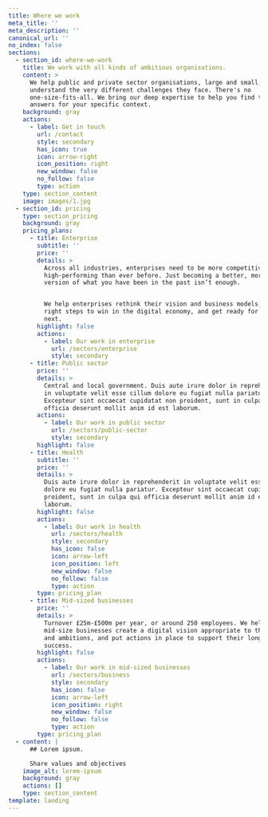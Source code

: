 ```yaml
---
title: Where we work
meta_title: ''
meta_description: ''
canonical_url: ''
no_index: false
sections:
  - section_id: where-we-work
    title: We work with all kinds of ambitious organisations.
    content: >
      We help public and private sector organisations, large and small, and we
      understand the very different challenges they face. There's no
      one-size-fits-all. We bring our deep expertise to help you find the right
      answers for your specific context.
    background: gray
    actions:
      - label: Get in touch
        url: /contact
        style: secondary
        has_icon: true
        icon: arrow-right
        icon_position: right
        new_window: false
        no_follow: false
        type: action
    type: section_content
    image: images/1.jpg
  - section_id: pricing
    type: section_pricing
    background: gray
    pricing_plans:
      - title: Enterprise
        subtitle: ''
        price: ''
        details: >
          Across all industries, enterprises need to be more competitive and
          high-performing than ever before. Just becoming a better, more digital
          version of what you have been in the past isn’t enough.


          We help enterprises rethink their vision and business models, take the
          right steps to win in the digital economy, and get ready for what's
          next.
        highlight: false
        actions:
          - label: Our work in enterprise
            url: /sectors/enterprise
            style: secondary
      - title: Public sector
        price: ''
        details: >
          Central and local government. Duis aute irure dolor in reprehenderit
          in voluptate velit esse cillum dolore eu fugiat nulla pariatur.
          Excepteur sint occaecat cupidatat non proident, sunt in culpa qui
          officia deserunt mollit anim id est laborum.
        actions:
          - label: Our work in public sector
            url: /sectors/public-sector
            style: secondary
        highlight: false
      - title: Health
        subtitle: ''
        price: ''
        details: >
          Duis aute irure dolor in reprehenderit in voluptate velit esse cillum
          dolore eu fugiat nulla pariatur. Excepteur sint occaecat cupidatat non
          proident, sunt in culpa qui officia deserunt mollit anim id est
          laborum.
        highlight: false
        actions:
          - label: Our work in health
            url: /sectors/health
            style: secondary
            has_icon: false
            icon: arrow-left
            icon_position: left
            new_window: false
            no_follow: false
            type: action
        type: pricing_plan
      - title: Mid-sized businesses
        price: ''
        details: >
          Turnover £25m-£500m per year, or around 250 employees. We help
          mid-size businesses create a digital vision appropriate to their size
          and ambitions, and put actions in place to support their long-term
          success.
        highlight: false
        actions:
          - label: Our work in mid-sized businesses
            url: /sectors/business
            style: secondary
            has_icon: false
            icon: arrow-left
            icon_position: right
            new_window: false
            no_follow: false
            type: action
        type: pricing_plan
  - content: |
      ## Lorem ipsum.

      Share values and objectives
    image_alt: lorem-ipsum
    background: gray
    actions: []
    type: section_content
template: landing
---
```

